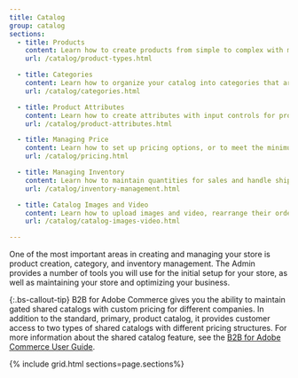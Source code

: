 ```yaml
---
title: Catalog
group: catalog
sections:
  - title: Products
    content: Learn how to create products from simple to complex with multiple options, swatches, customizable bundles. Create downloadable products, and virtual products for services and other non-tangible items.
    url: /catalog/product-types.html

  - title: Categories
    content: Learn how to organize your catalog into categories that are reflected in your store’s navigation.
    url: /catalog/categories.html

  - title: Product Attributes
    content: Learn how to create attributes with input controls for product options, and to provide additional information on product pages.
    url: /catalog/product-attributes.html

  - title: Managing Price
    content: Learn how to set up pricing options, or to meet the minimum advertised pricing requirements of the manufacturer.
    url: /catalog/pricing.html

  - title: Managing Inventory
    content: Learn how to maintain quantities for sales and handle shipments to complete orders. Track your inventory quantities, provide accurate salable stock amounts to customers for all of your websites, and ship according to recommendations based on distance or priority.
    url: /catalog/inventory-management.html

  - title: Catalog Images and Video
    content: Learn how to upload images and video, rearrange their order, and control how each of them is used.
    url: /catalog/catalog-images-video.html

---
```


One of the most important areas in creating and managing your store is product creation, category, and inventory management. The Admin provides a number of tools you will use for the initial setup for your store, as well as maintaining your store and optimizing your business.

{:.bs-callout-tip}
B2B for Adobe Commerce gives you the ability to maintain gated shared catalogs with custom pricing for different companies. In addition to the standard, primary, product catalog, it provides customer access to two types of shared catalogs with different pricing structures. For more information about the shared catalog feature, see the [B2B for Adobe Commerce User Guide](https://experienceleague.adobe.com/docs/commerce-admin/b2b/shared-catalogs/catalog-shared.html).

{% include grid.html sections=page.sections%}
